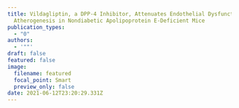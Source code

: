 ```yaml
---
title: Vildagliptin, a DPP-4 Inhibitor, Attenuates Endothelial Dysfunction and
  Atherogenesis in Nondiabetic Apolipoprotein E-Deficient Mice
publication_types:
  - "0"
authors:
  - '""'
draft: false
featured: false
image:
  filename: featured
  focal_point: Smart
  preview_only: false
date: 2021-06-12T23:20:29.331Z
---
```

